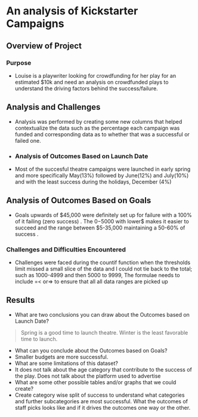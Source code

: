 # An analysis of Kickstarter Campaigns
## Overview of Project
### Purpose
- Louise is a playwriter looking for crowdfunding for her play for an estimated $10k and need an analysis on crowdfunded plays to understand the driving factors behind the success/failure. 
## Analysis and Challenges
- Analysis was performed by creating some new columns that helped contextualize the data such as the percentage each campaign was funded and corresponding data as to whether that was a successful or failed one. 
- ### Analysis of Outcomes Based on Launch Date
- Most of the succesful theatre campaigns were launched in early spring and more specifically May(13%) followed by June(12%) and July(10%) and with the least success during the holidays, December (4%)
## Analysis of Outcomes Based on Goals
- Goals upwards of $45,000 were definitely set up for failure with a 100% of it failing (zero success) . The $0-$5000 with lower$ makes it easier to succeed and the range between $5-35,000 maintaining a 50-60% of success .
### Challenges and Difficulties Encountered
- Challenges were faced during the countif function when the thresholds limit missed a small slice of the data and I could not tie back to the total; such as 1000-4999 and then 5000 to 9999, The formulae needs to include =< or=> to ensure that all
all data ranges are picked up

## Results

- What are two conclusions you can draw about the Outcomes based on Launch Date?
> Spring is a good time to launch theatre. Winter is the least favorable time to launch. 
- What can you conclude about the Outcomes based on Goals?
- Smaller budgets are more successful. 
- What are some limitations of this dataset?
- It does not talk about the age category that contribute to the success of the play. Does not talk about the platform used to advertise
- What are some other possible tables and/or graphs that we could create?
- Create category wise split of success to understand what categories and further subcategories are most successful. What the outcomes of staff picks looks like and if it drives the outcomes one way or the other. 
